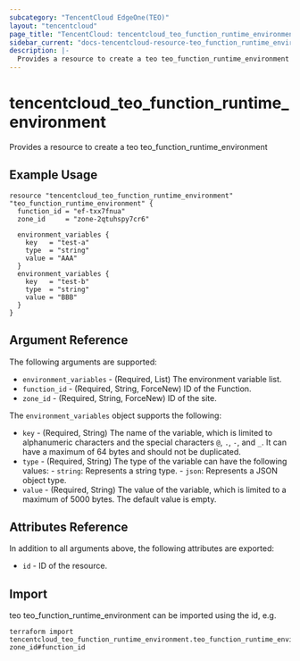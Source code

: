 ```yaml
---
subcategory: "TencentCloud EdgeOne(TEO)"
layout: "tencentcloud"
page_title: "TencentCloud: tencentcloud_teo_function_runtime_environment"
sidebar_current: "docs-tencentcloud-resource-teo_function_runtime_environment"
description: |-
  Provides a resource to create a teo teo_function_runtime_environment
---
```


# tencentcloud_teo_function_runtime_environment

Provides a resource to create a teo teo_function_runtime_environment

## Example Usage

```hcl
resource "tencentcloud_teo_function_runtime_environment" "teo_function_runtime_environment" {
  function_id = "ef-txx7fnua"
  zone_id     = "zone-2qtuhspy7cr6"

  environment_variables {
    key   = "test-a"
    type  = "string"
    value = "AAA"
  }
  environment_variables {
    key   = "test-b"
    type  = "string"
    value = "BBB"
  }
}
```

## Argument Reference

The following arguments are supported:

* `environment_variables` - (Required, List) The environment variable list.
* `function_id` - (Required, String, ForceNew) ID of the Function.
* `zone_id` - (Required, String, ForceNew) ID of the site.

The `environment_variables` object supports the following:

* `key` - (Required, String) The name of the variable, which is limited to alphanumeric characters and the special characters `@`, `.`, `-`, and `_`. It can have a maximum of 64 bytes and should not be duplicated.
* `type` - (Required, String) The type of the variable can have the following values:  - `string`: Represents a string type.  - `json`: Represents a JSON object type.
* `value` - (Required, String) The value of the variable, which is limited to a maximum of 5000 bytes. The default value is empty.

## Attributes Reference

In addition to all arguments above, the following attributes are exported:

* `id` - ID of the resource.



## Import

teo teo_function_runtime_environment can be imported using the id, e.g.

```
terraform import tencentcloud_teo_function_runtime_environment.teo_function_runtime_environment zone_id#function_id
```

